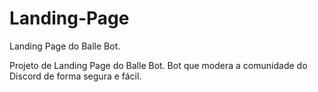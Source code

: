 # Landing-Page
Landing Page do Balle Bot.

Projeto de Landing Page do Balle Bot. Bot que modera a comunidade do Discord de forma segura e fácil.
